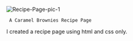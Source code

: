 

![Recipe-Page-pic-1](https://github.com/FavourAbaye/Recipe-Page/assets/171622803/4fed37dd-ec37-4014-b338-97b9ddcd512b)


     A Caramel Brownies Recipe Page

I created a recipe page using html and css only.
